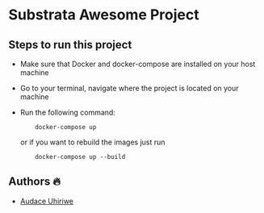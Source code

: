 # Substrata Awesome Project

## Steps to run this project

- Make sure that Docker and docker-compose are installed on your host machine
- Go to your terminal, navigate where the project is located on your machine
- Run the following command:

    ```shell
        docker-compose up
    ```

    or if you want to rebuild the images just run

    ```shell
        docker-compose up --build
    ```

## Authors 🔥

- [Audace Uhiriwe](https://github.com/UhiriweAudace)
